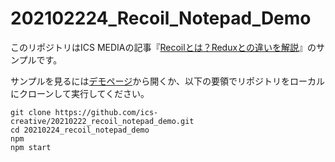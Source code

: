 # 202102224_Recoil_Notepad_Demo

このリポジトリはICS MEDIAの記事『[Recoilとは？Reduxとの違いを解説](https://ics.media/entry/210224/)』のサンプルです。

サンプルを見るには[デモページ](https://ics-creative.github.io/20210224_recoil_notepad_demo/)から開くか、以下の要領でリポジトリをローカルにクローンして実行してください。

```shell
git clone https://github.com/ics-creative/20210222_recoil_notepad_demo.git
cd 20210224_recoil_notepad_demo
npm
npm start
```

